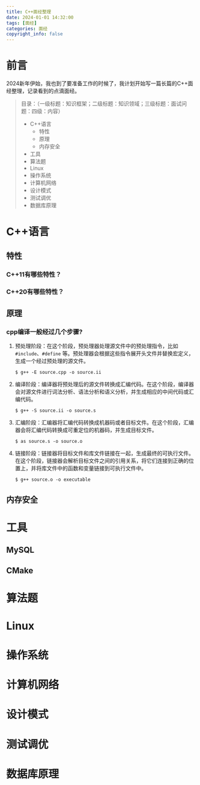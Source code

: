 ```yaml
---
title: C++面经整理
date: 2024-01-01 14:32:00
tags: [面经]
categories: 面经
copyright_info: false
---
```


# 前言

2024新年伊始，我也到了要准备工作的时候了，我计划开始写一篇长篇的C++面经整理，记录看到的点滴面经。

> 目录：（一级标题：知识框架；二级标题：知识领域；三级标题：面试问题：四级：内容）
>
> - C++语言
>   - 特性
>   - 原理
>   - 内存安全
> - 工具
> - 算法题
> - Linux
> - 操作系统
> - 计算机网络
> - 设计模式
> - 测试调优
> - 数据库原理

# C++语言

## 特性

### C++11有哪些特性？



### C++20有哪些特性？



## 原理

### cpp编译一般经过几个步骤?

1. 预处理阶段：在这个阶段，预处理器处理源文件中的预处理指令，比如 `#include`、`#define` 等。预处理器会根据这些指令展开头文件并替换宏定义，生成一个经过预处理的源文件。

   ```shell
   $ g++ -E source.cpp -o source.ii
   ```

2. 编译阶段：编译器将预处理后的源文件转换成汇编代码。在这个阶段，编译器会对源文件进行词法分析、语法分析和语义分析，并生成相应的中间代码或汇编代码。

   ```shell
   $ g++ -S source.ii -o source.s
   ```

3. 汇编阶段：汇编器将汇编代码转换成机器码或者目标文件。在这个阶段，汇编器会将汇编代码转换成可重定位的机器码，并生成目标文件。

   ```shell
   $ as source.s -o source.o
   ```

4. 链接阶段：链接器将目标文件和库文件链接在一起，生成最终的可执行文件。在这个阶段，链接器会解析目标文件之间的引用关系，将它们连接到正确的位置上，并将库文件中的函数和变量链接到可执行文件中。

   ```shell
   $ g++ source.o -o executable
   ```





## 内存安全















# 工具

## MySQL



## CMake

















# 算法题



# Linux



# 操作系统



# 计算机网络



# 设计模式



# 测试调优



# 数据库原理

